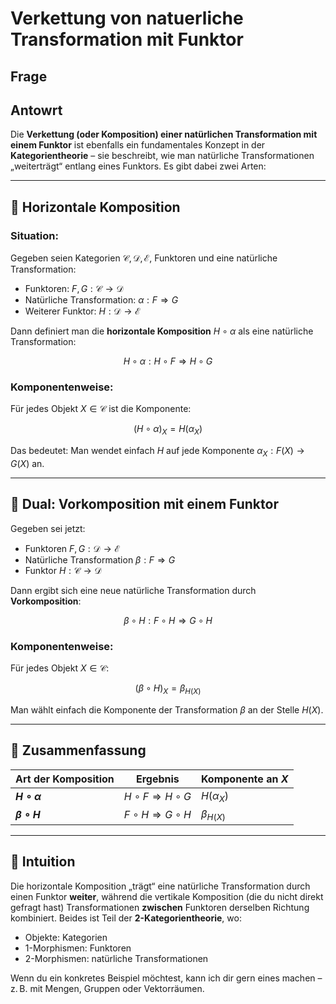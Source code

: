 # Verkettung von natuerliche Transformation mit Funktor

## Frage

## Antowrt

Die **Verkettung (oder Komposition) einer natürlichen Transformation mit einem
Funktor** ist ebenfalls ein fundamentales Konzept in der **Kategorientheorie**
– sie beschreibt, wie man natürliche Transformationen „weiterträgt“ entlang
eines Funktors. Es gibt dabei zwei Arten:

---

## 🔁 Horizontale Komposition

### Situation:

Gegeben seien Kategorien $\mathcal{C}, \mathcal{D}, \mathcal{E}$, Funktoren und eine natürliche Transformation:

* Funktoren: $F, G: \mathcal{C} \to \mathcal{D}$
* Natürliche Transformation: $\alpha: F \Rightarrow G$
* Weiterer Funktor: $H: \mathcal{D} \to \mathcal{E}$

Dann definiert man die **horizontale Komposition** $H \circ \alpha$ als eine natürliche Transformation:

$$
H \circ \alpha : H \circ F \Rightarrow H \circ G
$$

### Komponentenweise:

Für jedes Objekt $X \in \mathcal{C}$ ist die Komponente:

$$
(H \circ \alpha)_X = H(\alpha_X)
$$

Das bedeutet: Man wendet einfach $H$ auf jede Komponente $\alpha_X: F(X) \to G(X)$ an.

---

## 🔁 Dual: Vorkomposition mit einem Funktor

Gegeben sei jetzt:

* Funktoren $F, G: \mathcal{D} \to \mathcal{E}$
* Natürliche Transformation $\beta: F \Rightarrow G$
* Funktor $H: \mathcal{C} \to \mathcal{D}$

Dann ergibt sich eine neue natürliche Transformation durch **Vorkomposition**:

$$
\beta \circ H: F \circ H \Rightarrow G \circ H
$$

### Komponentenweise:

Für jedes Objekt $X \in \mathcal{C}$:

$$
(\beta \circ H)_X = \beta_{H(X)}
$$

Man wählt einfach die Komponente der Transformation $\beta$ an der Stelle $H(X)$.

---

## 🔄 Zusammenfassung

| Art der Komposition  | Ergebnis                          | Komponente an $X$ |
| -------------------- | --------------------------------- | ----------------- |
| **$H \circ \alpha$** | $H \circ F \Rightarrow H \circ G$ | $H(\alpha_X)$     |
| **$\beta \circ H$**  | $F \circ H \Rightarrow G \circ H$ | $\beta_{H(X)}$    |

---

## 🧠 Intuition

Die horizontale Komposition „trägt“ eine natürliche Transformation durch einen Funktor **weiter**, während die vertikale Komposition (die du nicht direkt gefragt hast) Transformationen **zwischen** Funktoren derselben Richtung kombiniert. Beides ist Teil der **2-Kategorientheorie**, wo:

* Objekte: Kategorien
* 1-Morphismen: Funktoren
* 2-Morphismen: natürliche Transformationen

Wenn du ein konkretes Beispiel möchtest, kann ich dir gern eines machen – z. B. mit Mengen, Gruppen oder Vektorräumen.
